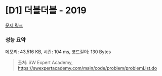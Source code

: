 # [D1] 더블더블 - 2019 

[문제 링크](https://swexpertacademy.com/main/code/problem/problemDetail.do?contestProbId=AV5QDEX6AqwDFAUq) 

### 성능 요약

메모리: 43,516 KB, 시간: 104 ms, 코드길이: 130 Bytes



> 출처: SW Expert Academy, https://swexpertacademy.com/main/code/problem/problemList.do